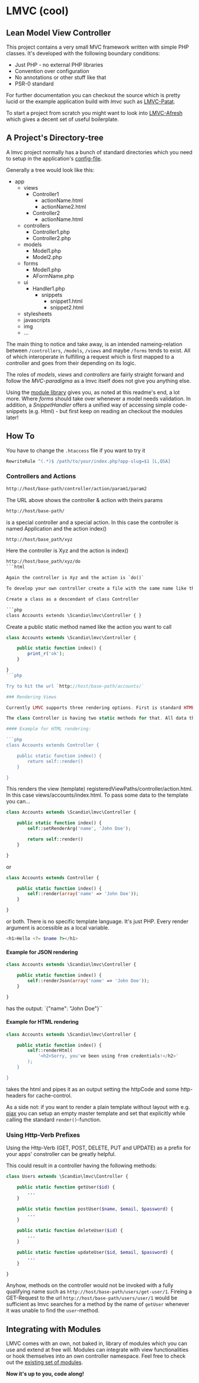 # LMVC (cool)

## Lean Model View Controller

This project contains a very small MVC framework written with simple PHP classes. It's developed with the following boundary conditions:

* Just PHP - no external PHP libraries
* Convention over configuration
* No annotations or other stuff like that
* PSR-0 standard

For further documentation you can checkout the source which is pretty lucid or the example application build with *lmvc* such as [LMVC-Patat](https://github.com/scandio/lmvc-patat).

To start a project from scratch you might want to look into [LMVC-Afresh](https://github.com/scandio/lmvc-afresh) which gives a decent set of useful boilerplate.

## A Project's Directory-tree

A lmvc project normally has a bunch of standard directories which you need to setup in the application's [config-file](https://github.com/scandio/lmvc-afresh/blob/master/config.json).

Generally a tree would look like this:

- app
    - views
        - Controller1
            - actionName.html
            - actionName2.html
        - Controller2
            - actionName.html
    - controllers
        - Controller1.php
        - Controller2.php
    - models
        - Model1.php
        - Model2.php
    - forms
        - Model1.php
        - AFormName.php
    - ui
        - Handler1.php
            - snippets
                - snippet1.html
                - snippet2.html
    - stylesheets
    - javascripts
    - img
    - ...

The main thing to notice and take away, is an intended nameing-relation between `/controllers`, `/models`, `/views` and maybe `/forms` tends to exist. All of which interoperate in fulfilling a request which is first mapped to a controller and goes from their depending on its logic.

The roles of *models*, *views* and *controllers* are fairly straight forward and follow the *MVC-paradigma* as a lmvc itself does not give you anything else.

Using the [module library](https://github.com/scandio/lmvc-modules) gives you, as noted at this readme's end, a lot more. Where *forms* should take over whenever a model needs validation. In addition, a *SnippetHandler* offers a unified way of accessing simple code-snippets (e.g. Html) - but first keep on reading an checkout the modules later!

## How To

You have to change the `.htaccess` file if you want to try it

```apache
RewriteRule ^(.*)$ /path/to/your/index.php?app-slug=$1 [L,QSA]
```

### Controllers and Actions

```html
http://host/base-path/controller/action/param1/param2
```

The URL above shows the controller & action with theirs params

```html
http://host/base-path/
```

is a special controller and a special action. In this case the controller is named Application and the action index()

```html
http://host/base_path/xyz
```

Here the controller is Xyz and the action is index()

```html
http://host/base_path/xyz/do
```html

Again the controller is Xyz and the action is `do()`

To develop your own controller create a file with the same name like the class in the controllers directory e.g. `Accounts.php`

Create a class as a descendant of class Controller

```php
class Accounts extends \Scandio\lmvc\Controller { }
```

Create a public static method named like the action you want to call

```php
class Accounts extends \Scandio\lmvc\Controller {

    public static function index() {
        print_r('ok');
    }

}
```php

Try to hit the url `http://host/base-path/accounts/`

### Rendering Views

Currently LMVC supports three rendering options. First is standard HTML rendering including a master template (falls back to `main.html`). Second is plain JSON output for e.g. handing ajax calls to the server. The last and third option is to render a template as plain html without its master template. This is useful whenever a client side requests want rendered html to inject it somewhere into his DOM.

The class Controller is having two static methods for that. All data that have to be passed to the template or to JSON must be set by setRenderArg().

#### Example for HTML rendering:

```php
class Accounts extends Controller {

    public static function index() {
        return self::render()
    }

}
```

This renders the view (template) registeredViewPaths/controller/action.html. In this case views/accounts/index.html. To pass some data to the template you can...

```php
class Accounts extends \Scandio\lmvc\Controller {

    public static function index() {
        self::setRenderArg('name', 'John Doe');

        return self::render()
    }

}
```

or

```php
class Accounts extends Controller {

    public static function index() {
        self::render(array('name' => 'John Doe'));
    }

}
```

or both. There is no specific template language. It's just PHP. Every render argument is accessible as a local variable.

```php
<h1>Hello <?= $name ?></h1>
```

#### Example for JSON rendering

```php
class Accounts extends \Scandio\lmvc\Controller {

    public static function index() {
        self::renderJson(array('name' => 'John Doe'));
    }

}
```

has the output: `{"name": "John Doe"}``

#### Example for HTML rendering

```php
class Accounts extends \Scandio\lmvc\Controller {

    public static function index() {
        self::renderHtml(
            '<h2>Sorry, you've been using from credentials!</h2>'
        );
    }

}
```

takes the html and pipes it as an output setting the httpCode and some http-headers for cache-control.

As a side not: if you want to render a plain template without layout with e.g. [pjax](https://github.com/defunkt/jquery-pjax) you can setup an empty master template and set that explicitly while calling the standard `render()`-function.

### Using Http-Verb Prefixes

Using the Http-Verb (GET, POST, DELETE, PUT and UPDATE) as a prefix for your apps' constroller can be greatly helpful.

This could result in a controller having the following methods:

```php
class Users extends \Scandio\lmvc\Controller {

    public static function getUser($id) {
        ...
    }

    public static function postUser($name, $email, $password) {
        ...
    }

    public static function deleteUser($id) {
        ...
    }

    public static function updateUser($id, $email, $password) {
        ...
    }

}
```

Anyhow, methods on the controller would not be invoked with a fully qualifying name such as `http://host/base-path/users/get-user/1`. Fireing a GET-Request to the url `http://host/base-path/users/user/1` would be sufficient as lmvc searches for a method by the name of `getUser` whenever it was unable to find the `user`-method.

## Integrating with Modules

LMVC comes with an own, not baked in, library of modules which you can use and extend at free will. Modules can integrate with view functionalities or hook themselves into an own controller namespace.
Feel free to check out the [existing set of modules](https://github.com/scandio/lmvc-modules).

**Now it's up to you, code along!**









